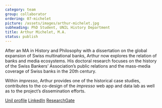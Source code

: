 ```yaml
---
category: team
group: collaborator
ordering: 07-michelet
picture: /assets/images/arthur-michelet.jpg
subheading: PhD Student, UNIL History Department
title: Arthur Michelet, M.A.
status: publish
---
```


After an MA in History and Philosophy with a dissertation on the global expansion of Swiss multinational banks, Arthur now explores the relation of banks and media ecosystems. His doctoral research focuses on the history of the Swiss Bankers’ Association’s public relations and the mass-media coverage of Swiss banks in the 20th century.

Within *impresso*, Arthur provides one of the historical case studies, contributes to the co-design of the *impresso* web app and data lab as well as to the project’s dissemination efforts.

[Unil profile](https://www.unil.ch/hist/home/menuinst/collaborateurrices/histoire-contemporaine-1/michelet-arthur.html?url_params=-v_faculte=30-v_unite=100-v_personne=1196919-v_publication=false-v_menu=coord-mode=fiche&pubsIdParam=0dfca0f32bcb4ecca87d12c0e69053a6&showFrom=auto) [LinkedIn](https://www.linkedin.com/in/arthur-michelet-aa4326248/?originalSubdomain=ch) [ResearchGate](https://www.researchgate.net/profile/Arthur-Michelet-2)
